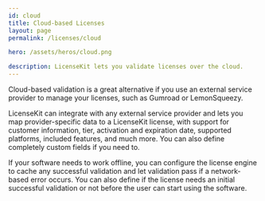 ```yaml
---
id: cloud
title: Cloud-based Licenses
layout: page
permalink: /licenses/cloud

hero: /assets/heros/cloud.png

description: LicenseKit lets you validate licenses over the cloud.
---
```


Cloud-based validation is a great alternative if you use an external service provider to manage your licenses, such as Gumroad or LemonSqueezy.

LicenseKit can integrate with any external service provider and lets you map provider-specific data to a LicenseKit license, with support for customer information, tier, activation and expiration date, supported platforms, included features, and much more. You can also define completely custom fields if you need to.

If your software needs to work offline, you can configure the license engine to cache any successful validation and let validation pass if a network-based error occurs. You can also define if the license needs an initial successful validation or not before the user can start using the software.